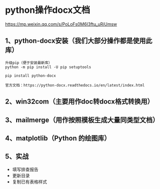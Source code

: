 # python操作docx文档

https://mp.weixin.qq.com/s/PoLoFs0M6I3ftu_uRiUmsw

## 1、python-docx安装（我们大部分操作都是使用此库）
```
升级pip（便于安装最新库）
python -m pip install -U pip setuptools

pip install python-docx

官方文档：https://python-docx.readthedocs.io/en/latest/index.html
```

## 2、win32com（主要用作doc转docx格式转换用）

## 3、mailmerge（用作按照模板生成大量同类型文档）

## 4、matplotlib（Python 的绘图库）

## 5、实战
- 填写排查报告
- 更新目录
- 复制已有表格样式







